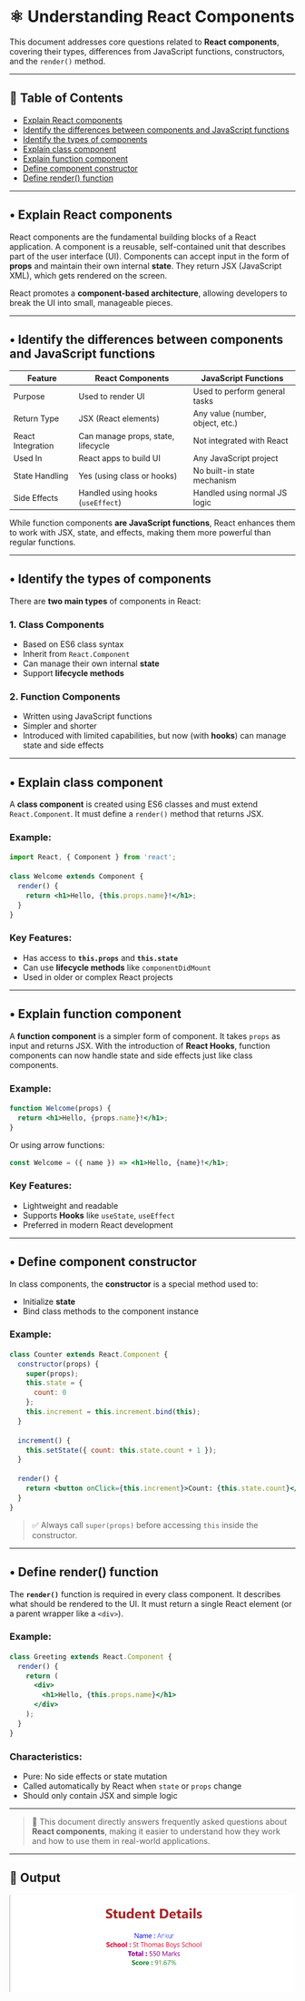 
# ⚛️ Understanding React Components

This document addresses core questions related to **React components**, covering their types, differences from JavaScript functions, constructors, and the `render()` method.

---

## 🧾 Table of Contents

- [ Explain React components](#-explain-react-components)
- [ Identify the differences between components and JavaScript functions](#-identify-the-differences-between-components-and-javascript-functions)
- [ Identify the types of components](#-identify-the-types-of-components)
- [ Explain class component](#-explain-class-component)
- [ Explain function component](#-explain-function-component)
- [ Define component constructor](#-define-component-constructor)
- [ Define render() function](#-define-render-function)

---

## • Explain React components

React components are the fundamental building blocks of a React application. A component is a reusable, self-contained unit that describes part of the user interface (UI). Components can accept input in the form of **props** and maintain their own internal **state**. They return JSX (JavaScript XML), which gets rendered on the screen.

React promotes a **component-based architecture**, allowing developers to break the UI into small, manageable pieces.

---

## • Identify the differences between components and JavaScript functions

| Feature                     | React Components                       | JavaScript Functions                |
|----------------------------|----------------------------------------|-------------------------------------|
| Purpose                    | Used to render UI                      | Used to perform general tasks       |
| Return Type                | JSX (React elements)                   | Any value (number, object, etc.)    |
| React Integration          | Can manage props, state, lifecycle     | Not integrated with React           |
| Used In                    | React apps to build UI                 | Any JavaScript project              |
| State Handling             | Yes (using class or hooks)             | No built-in state mechanism         |
| Side Effects               | Handled using hooks (`useEffect`)      | Handled using normal JS logic       |

While function components **are JavaScript functions**, React enhances them to work with JSX, state, and effects, making them more powerful than regular functions.

---

## • Identify the types of components

There are **two main types** of components in React:

### 1. **Class Components**
- Based on ES6 class syntax
- Inherit from `React.Component`
- Can manage their own internal **state**
- Support **lifecycle methods**

### 2. **Function Components**
- Written using JavaScript functions
- Simpler and shorter
- Introduced with limited capabilities, but now (with **hooks**) can manage state and side effects

---

## • Explain class component

A **class component** is created using ES6 classes and must extend `React.Component`. It must define a `render()` method that returns JSX.

### Example:

```jsx
import React, { Component } from 'react';

class Welcome extends Component {
  render() {
    return <h1>Hello, {this.props.name}!</h1>;
  }
}
```

### Key Features:
- Has access to **`this.props`** and **`this.state`**
- Can use **lifecycle methods** like `componentDidMount`
- Used in older or complex React projects

---

## • Explain function component

A **function component** is a simpler form of component. It takes `props` as input and returns JSX. With the introduction of **React Hooks**, function components can now handle state and side effects just like class components.

### Example:

```jsx
function Welcome(props) {
  return <h1>Hello, {props.name}!</h1>;
}
```

Or using arrow functions:

```jsx
const Welcome = ({ name }) => <h1>Hello, {name}!</h1>;
```

### Key Features:
- Lightweight and readable
- Supports **Hooks** like `useState`, `useEffect`
- Preferred in modern React development

---

## • Define component constructor

In class components, the **constructor** is a special method used to:
- Initialize **state**
- Bind class methods to the component instance

### Example:

```jsx
class Counter extends React.Component {
  constructor(props) {
    super(props);
    this.state = {
      count: 0
    };
    this.increment = this.increment.bind(this);
  }

  increment() {
    this.setState({ count: this.state.count + 1 });
  }

  render() {
    return <button onClick={this.increment}>Count: {this.state.count}</button>;
  }
}
```

> ✅ Always call `super(props)` before accessing `this` inside the constructor.

---

## • Define render() function

The **`render()`** function is required in every class component. It describes what should be rendered to the UI. It must return a single React element (or a parent wrapper like a `<div>`).

### Example:

```jsx
class Greeting extends React.Component {
  render() {
    return (
      <div>
        <h1>Hello, {this.props.name}</h1>
      </div>
    );
  }
}
```

### Characteristics:
- Pure: No side effects or state mutation
- Called automatically by React when `state` or `props` change
- Should only contain JSX and simple logic

---

> 📘 This document directly answers frequently asked questions about **React components**, making it easier to understand how they work and how to use them in real-world applications.

---

## 📸 Output

![screenshot](screenshot/output3.png)
